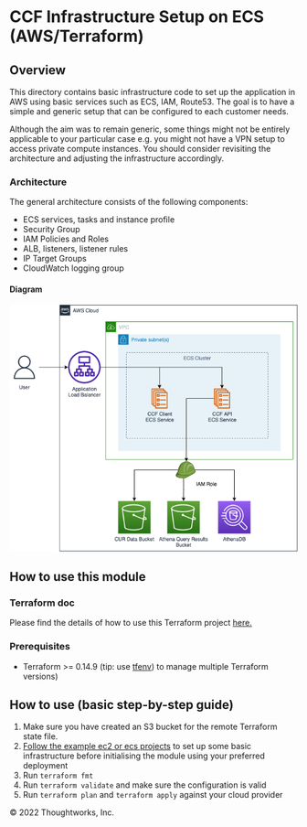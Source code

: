 # CCF Infrastructure Setup on ECS (AWS/Terraform)

## Overview

This directory contains basic infrastructure code to set up the application in AWS using basic services such as ECS, IAM, Route53. The goal is to have a simple and generic setup that can be configured to each customer needs.

Although the aim was to remain generic, some things might not be entirely applicable to your particular case e.g. you might not have a VPN setup to access private compute instances. You should consider revisiting the architecture and adjusting the infrastructure accordingly.

### Architecture

The general architecture consists of the following components:

- ECS services, tasks and instance profile
- Security Group
- IAM Policies and Roles
- ALB, listeners, listener rules
- IP Target Groups
- CloudWatch logging group

#### Diagram

<img title="CCF architecture" alt="CCF architecture" src="images/architecture.png">

## How to use this module

### Terraform doc

Please find the details of how to use this Terraform project [here.](docs/TERRAFORM_DOC.md)

### Prerequisites

- Terraform >= 0.14.9 (tip: use [tfenv](https://github.com/tfutils/tfenv)) to manage multiple Terraform versions)

## How to use (basic step-by-step guide)

1. Make sure you have created an S3 bucket for the remote Terraform state file.
2. [Follow the example ec2 or ecs projects](examples) to set up some basic infrastructure before initialising the module using your preferred deployment
3. Run `terraform fmt`
4. Run `terraform validate` and make sure the configuration is valid
5. Run `terraform plan` and `terraform apply` against your cloud provider

© 2022 Thoughtworks, Inc.
